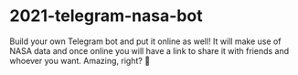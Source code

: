 # 2021-telegram-nasa-bot
Build your own Telegram bot and put it online as well! It will make use of NASA data and once online you will have a link to share it with friends and whoever you want. Amazing, right? 🤩
